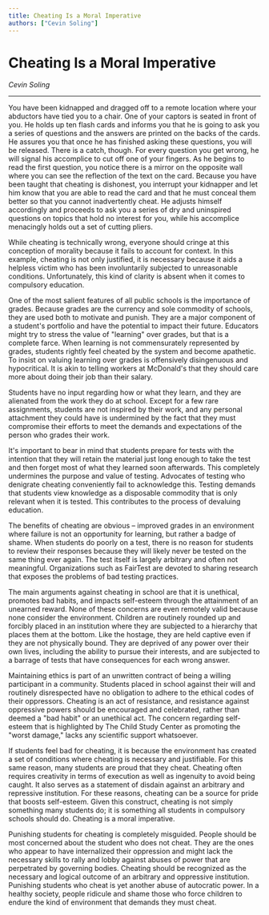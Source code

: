 ```yaml
---
title: Cheating Is a Moral Imperative
authors: ["Cevin Soling"]
---
```


# Cheating Is a Moral Imperative

_Cevin Soling_

---

You have been kidnapped and dragged off to a remote location where your abductors have tied you to a chair. One of your captors is seated in front of you. He holds up ten flash cards and informs you that he is going to ask you a series of questions and the answers are printed on the backs of the cards. He assures you that once he has finished asking these questions, you will be released. There is a catch, though. For every question you get wrong, he will signal his accomplice to cut off one of your fingers. As he begins to read the first question, you notice there is a mirror on the opposite wall where you can see the reflection of the text on the card. Because you have been taught that cheating is dishonest, you interrupt your kidnapper and let him know that you are able to read the card and that he must conceal them better so that you cannot inadvertently cheat. He adjusts himself accordingly and proceeds to ask you a series of dry and uninspired questions on topics that hold no interest for you, while his accomplice menacingly holds out a set of cutting pliers.

While cheating is technically wrong, everyone should cringe at this conception of morality because it fails to account for context. In this example, cheating is not only justified, it is necessary because it aids a helpless victim who has been involuntarily subjected to unreasonable conditions. Unfortunately, this kind of clarity is absent when it comes to compulsory education.

One of the most salient features of all public schools is the importance of grades. Because grades are the currency and sole commodity of schools, they are used both to motivate and punish. They are a major component of a student's portfolio and have the potential to impact their future. Educators might try to stress the value of "learning" over grades, but that is a complete farce. When learning is not commensurately represented by grades, students rightly feel cheated by the system and become apathetic. To insist on valuing learning over grades is offensively disingenuous and hypocritical. It is akin to telling workers at McDonald's that they should care more about doing their job than their salary.

Students have no input regarding how or what they learn, and they are alienated from the work they do at school. Except for a few rare assignments, students are not inspired by their work, and any personal attachment they could have is undermined by the fact that they must compromise their efforts to meet the demands and expectations of the person who grades their work.

It's important to bear in mind that students prepare for tests with the intention that they will retain the material just long enough to take the test and then forget most of what they learned soon afterwards. This completely undermines the purpose and value of testing. Advocates of testing who denigrate cheating conveniently fail to acknowledge this. Testing demands that students view knowledge as a disposable commodity that is only relevant when it is tested. This contributes to the process of devaluing education.

The benefits of cheating are obvious – improved grades in an environment where failure is not an opportunity for learning, but rather a badge of shame. When students do poorly on a test, there is no reason for students to review their responses because they will likely never be tested on the same thing ever again. The test itself is largely arbitrary and often not meaningful. Organizations such as FairTest are devoted to sharing research that exposes the problems of bad testing practices.

The main arguments against cheating in school are that it is unethical, promotes bad habits, and impacts self-esteem through the attainment of an unearned reward. None of these concerns are even remotely valid because none consider the environment. Children are routinely rounded up and forcibly placed in an institution where they are subjected to a hierarchy that places them at the bottom. Like the hostage, they are held captive even if they are not physically bound. They are deprived of any power over their own lives, including the ability to pursue their interests, and are subjected to a barrage of tests that have consequences for each wrong answer.

Maintaining ethics is part of an unwritten contract of being a willing participant in a community. Students placed in school against their will and routinely disrespected have no obligation to adhere to the ethical codes of their oppressors. Cheating is an act of resistance, and resistance against oppressive powers should be encouraged and celebrated, rather than deemed a "bad habit" or an unethical act. The concern regarding self-esteem that is highlighted by The Child Study Center as promoting the "worst damage," lacks any scientific support whatsoever.

If students feel bad for cheating, it is because the environment has created a set of conditions where cheating is necessary and justifiable. For this same reason, many students are proud that they cheat. Cheating often requires creativity in terms of execution as well as ingenuity to avoid being caught. It also serves as a statement of disdain against an arbitrary and repressive institution. For these reasons, cheating can be a source for pride that boosts self-esteem. Given this construct, cheating is not simply something many students do; it is something all students in compulsory schools should do. Cheating is a moral imperative.

Punishing students for cheating is completely misguided. People should be most concerned about the student who does not cheat. They are the ones who appear to have internalized their oppression and might lack the necessary skills to rally and lobby against abuses of power that are perpetrated by governing bodies. Cheating should be recognized as the necessary and logical outcome of an arbitrary and oppressive institution. Punishing students who cheat is yet another abuse of autocratic power. In a healthy society, people ridicule and shame those who force children to endure the kind of environment that demands they must cheat.
